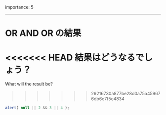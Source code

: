 importance: 5

---

# OR AND OR の結果

<<<<<<< HEAD
結果はどうなるでしょう？
=======
What will the result be?
>>>>>>> 29216730a877be28d0a75a459676db6e7f5c4834

```js
alert( null || 2 && 3 || 4 );
```
